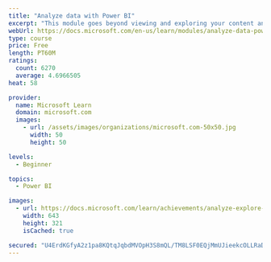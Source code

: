 ```yaml
---
title: "Analyze data with Power BI"
excerpt: "This module goes beyond viewing and exploring your content and explains how to interact with it by working with reports and dashboards to uncover and share new business insights."
webUrl: https://docs.microsoft.com/en-us/learn/modules/analyze-data-power-bi/
type: course
price: Free
length: PT60M
ratings:
  count: 6270
  average: 4.6966505
heat: 58

provider:
  name: Microsoft Learn
  domain: microsoft.com
  images:
    - url: /assets/images/organizations/microsoft.com-50x50.jpg
      width: 50
      height: 50

levels:
  - Beginner

topics:
  - Power BI

images:
  - url: https://docs.microsoft.com/learn/achievements/analyze-explore-data-power-bi-social.png
    width: 643
    height: 321
    isCached: true

secured: "U4ErdKGfyA2z1pa8KQtqJqbdMVOpH3S8mQL/TM8LSF0EQjMmUJieekcOLLRaD7zDmgdXpZinqKL7mZSL2gsNZc2Loe7K8l4lXvmqCyMqGHNBUWG9tyNY/eaxW46OF3LcOKw7jQisakIekvj5nfI/ZmOElcfPGFNAdbSJBUahAaIWqKGxx99ysSelzvver5zM8lmfEuJSEGktKwVABe35RURI1KBIYFcwFGKdBLtko6mWYqwJQ26Jqn0jO7K6ZQFqExYmuIP4jMIjVcSl4iGrZPzhL91pbUEPURYkO3JHI+U0g+louSVy9JVLOkCyVz7KqW9RrQbwAO5ngWB34RNcK8J9s1NsJglgwLIjxbglZGh65AbBa6kNXjWDl+ugj1vKx3yKBzpmmwk6q3AvQenpIhgFDw9d5zvt/pG1yI1nOps=;yNpj22hvYmTID5nHt84kiQ=="
---
```


